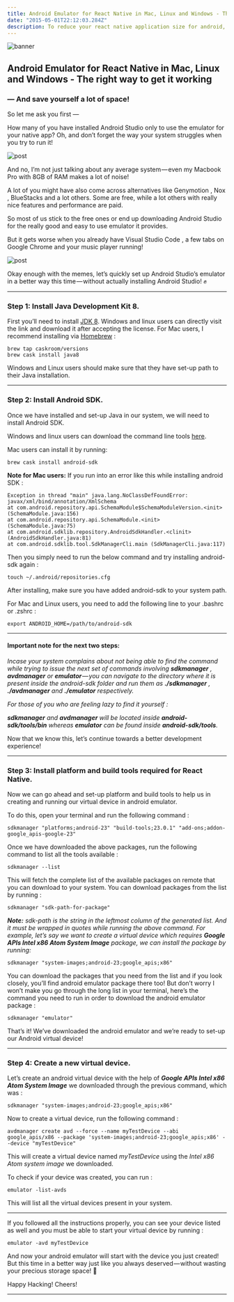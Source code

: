 ```yaml
---
title: Android Emulator for React Native in Mac, Linux and Windows - The right way to get it working.
date: "2015-05-01T22:12:03.284Z"
description: To reduce your react native application size for android, first we'll need to eject it if you're using create-react-native-app for your project. After that we'll need to configure the build file to generate compressed android builds.
---
```



![banner](./rn_logo_medium.png)

## Android Emulator for React Native in Mac, Linux and Windows - The right way to get it working

### — And save yourself a lot of space!

So let me ask you first —

How many of you have installed Android Studio only to use the emulator for your native app? Oh, and don’t forget the way your system struggles when you try to run it!

![post](./image1.jpg)

And no, I’m not just talking about any average system — even my Macbook Pro with 8GB of RAM makes a lot of noise!

A lot of you might have also come across alternatives like Genymotion , Nox , BlueStacks and a lot others. Some are free, while a lot others with really nice features and performance are paid.

So most of us stick to the free ones or end up downloading Android Studio for the really good and easy to use emulator it provides.

But it gets worse when you already have Visual Studio Code , a few tabs on Google Chrome and your music player running!

![post](./image2.png)

Okay enough with the memes, let’s quickly set up Android Studio’s emulator in a better way this time — without actually installing Android Studio! ✊

<hr />

### Step 1: Install Java Development Kit 8.
First you’ll need to install [JDK 8](https://www.oracle.com/technetwork/java/javase/downloads/jdk8-downloads-2133151.html). Windows and linux users can directly visit the link and download it after accepting the license.
For Mac users, I recommend installing via [Homebrew](https://brew.sh/) :

```
brew tap caskroom/versions
brew cask install java8
```

Windows and Linux users should make sure that they have set-up path to their Java installation.

<hr />

### Step 2: Install Android SDK.

Once we have installed and set-up Java in our system, we will need to install Android SDK.

Windows and linux users can download the command line tools [here](https://developer.android.com/studio/#downloads).

Mac users can install it by running:

```
brew cask install android-sdk
```

**Note for Mac users:** If you run into an error like this while installing android SDK :

```
Exception in thread "main" java.lang.NoClassDefFoundError: javax/xml/bind/annotation/XmlSchema 
at com.android.repository.api.SchemaModule$SchemaModuleVersion.<init>(SchemaModule.java:156)
at com.android.repository.api.SchemaModule.<init>(SchemaModule.java:75)
at com.android.sdklib.repository.AndroidSdkHandler.<clinit>(AndroidSdkHandler.java:81)
at com.android.sdklib.tool.SdkManagerCli.main (SdkManagerCli.java:117)
```

Then you simply need to run the below command and try installing android-sdk again :

```
touch ~/.android/repositories.cfg
```

After installing, make sure you have added android-sdk to your system path.

For Mac and Linux users, you need to add the following line to your .bashrc or .zshrc :

```
export ANDROID_HOME=/path/to/android-sdk
```

<hr />

#### Important note for the next two steps:

_Incase your system complains about not being able to find the command while trying to issue the next set of commands involving **sdkmanager** , **avdmanager** or **emulator** — you can navigate to the directory where it is present inside the android-sdk folder and run them as **./sdkmanager** , **./avdmanager** and **./emulator** respectively._

*For those of you who are feeling lazy to find it yourself :*

_**sdkmanager** and **avdmanager** will be located inside **android-sdk/tools/bin** whereas **emulator** can be found inside **android-sdk/tools**._

Now that we know this, let’s continue towards a better development experience!

<hr />

### Step 3: Install platform and build tools required for React Native.

Now we can go ahead and set-up platform and build tools to help us in creating and running our virtual device in android emulator.

To do this, open your terminal and run the following command :

```
sdkmanager "platforms;android-23" "build-tools;23.0.1" "add-ons;addon-google_apis-google-23"
```

Once we have downloaded the above packages, run the following command to list all the tools available :

```
sdkmanager --list
```

This will fetch the complete list of the available packages on remote that you can download to your system. You can download packages from the list by running :

```
sdkmanager "sdk-path-for-package"
```

_**Note:** sdk-path is the string in the leftmost column of the generated list. And it must be wrapped in quotes while running the above command. For example, let’s say we want to create a virtual device which requires **Google APIs Intel x86 Atom System Image** package, we can install the package by running:_

```
sdkmanager "system-images;android-23;google_apis;x86"
```

You can download the packages that you need from the list and if you look closely, you’ll find android emulator package there too! But don’t worry I won’t make you go through the long list in your terminal, here’s the command you need to run in order to download the android emulator package :

```
sdkmanager "emulator"
```

That’s it! We’ve downloaded the android emulator and we’re ready to set-up our Android virtual device!

<hr />

### Step 4: Create a new virtual device.

Let’s create an android virtual device with the help of ***Google APIs Intel x86 Atom System Image*** we downloaded through the previous command, which was :

```
sdkmanager "system-images;android-23;google_apis;x86"
```

Now to create a virtual device, run the following command :

```
avdmanager create avd --force --name myTestDevice --abi google_apis/x86 --package 'system-images;android-23;google_apis;x86' --device "myTestDevice"
```

This will create a virtual device named *myTestDevice* using the *Intel x86 Atom system image* we downloaded.

To check if your device was created, you can run :

```
emulator -list-avds
```

This will list all the virtual devices present in your system.

<hr />

If you followed all the instructions properly, you can see your device listed as well and you must be able to start your virtual device by running :

```
emulator -avd myTestDevice
```

And now your android emulator will start with the device you just created! But this time in a better way just like you always deserved — without wasting your precious storage space! 🎉

Happy Hacking! Cheers!

<hr />